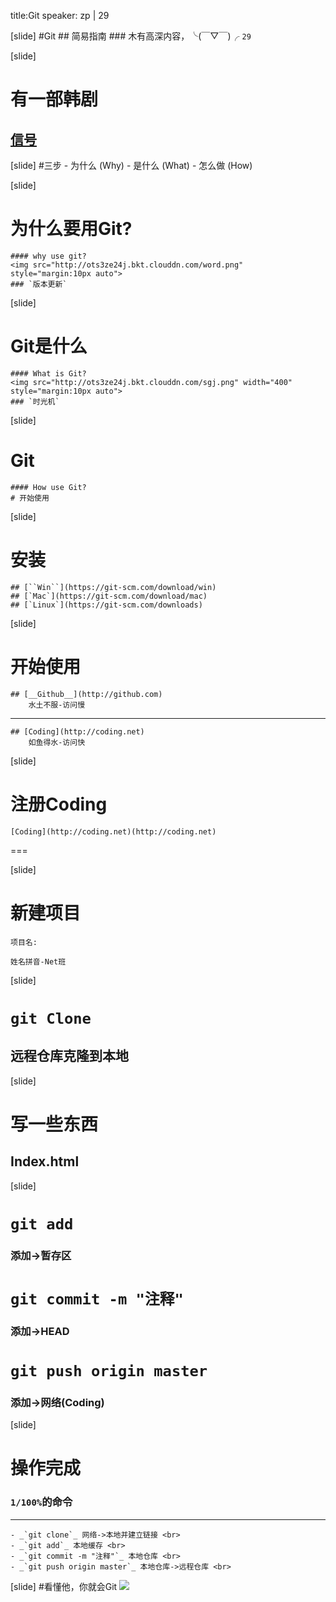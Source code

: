 title:Git
speaker: zp | 29

[slide]
#Git
	## 简易指南
	### 木有高深内容，╰(￣▽￣)╭
	`29`

[slide]
# 有一部韩剧
## [信号](https://movie.douban.com/subject/26310143/)

[slide]
#三步
	- 为什么 (Why)
	- 是什么 (What)
	- 怎么做 (How)

[slide]
# 为什么要用Git?
	#### why use git?
	<img src="http://ots3ze24j.bkt.clouddn.com/word.png" style="margin:10px auto">
	### `版本更新`

[slide]
# Git是什么
	#### What is Git?
	<img src="http://ots3ze24j.bkt.clouddn.com/sgj.png" width="400" style="margin:10px auto">
	### `时光机`

[slide]
# Git
	#### How use Git?
	# 开始使用

[slide]
# 安装
	## [``Win``](https://git-scm.com/download/win)
	## [`Mac`](https://git-scm.com/download/mac)
	## [`Linux`](https://git-scm.com/downloads)

[slide]
# 开始使用
	## [__Github__](http://github.com)
		水土不服-访问慢
- - -
	## [Coding](http://coding.net)
		如鱼得水-访问快

[slide]
# 注册Coding
	[Coding](http://coding.net)(http://coding.net)
===

[slide]
# 新建项目
	项目名:
`姓名拼音-Net班`

[slide]
# `git Clone`	
## 远程仓库克隆到本地

[slide]
# 写一些东西
## Index.html

[slide]
# `git add`
### 添加->暂存区
# `git commit -m "注释"`
### 添加->HEAD
# `git push origin master`
### 添加->网络(Coding)

[slide]
# 操作完成
### `1/100%`的命令
---
	- _`git clone`_ 网络->本地并建立链接 <br>
	- _`git add`_ 本地缓存 <br>
	- _`git commit -m "注释"`_ 本地仓库 <br>
	- _`git push origin master`_ 本地仓库->远程仓库 <br>

[slide]
#看懂他，你就会Git
<img src="http://ots3ze24j.bkt.clouddn.com/git-sw.jpg">